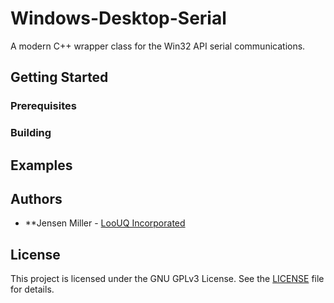 # Windows-Desktop-Serial
A modern C++ wrapper class for the Win32 API serial communications.


## Getting Started


### Prerequisites


### Building



## Examples


## Authors

* **Jensen Miller - [LooUQ Incorporated](https://github.com/LooUQ)

## License

This project is licensed under the GNU GPLv3 License. See the [LICENSE](LICENSE) file for details.
